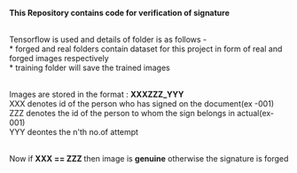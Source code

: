 
<b>This Repository contains code for verification of signature</b>

<br/>Tensorflow is used and details of folder is as follows -
<br/>* forged and real folders contain dataset for this project in form of real and forged images respectively
<br/>* training folder will save the trained images

<br/>Images are stored in the format : <b>XXXZZZ_YYY</b>
<br/>XXX denotes id of the person who has signed on the document(ex -001)
<br/>ZZZ denotes the id of the person to whom the sign belongs in actual(ex- 001)
<br/>YYY deontes the n'th no.of attempt

<br/>Now if <b>XXX == ZZZ </b>then image is <b>genuine</b> otherwise the signature is forged


